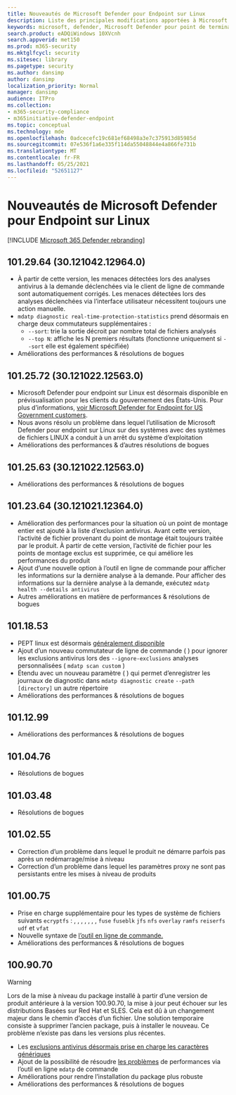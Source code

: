 ```yaml
---
title: Nouveautés de Microsoft Defender pour Endpoint sur Linux
description: Liste des principales modifications apportées à Microsoft Defender pour Endpoint sur Linux.
keywords: microsoft, defender, Microsoft Defender pour point de terminaison, linux, whatsnew, release
search.product: eADQiWindows 10XVcnh
search.appverid: met150
ms.prod: m365-security
ms.mktglfcycl: security
ms.sitesec: library
ms.pagetype: security
ms.author: dansimp
author: dansimp
localization_priority: Normal
manager: dansimp
audience: ITPro
ms.collection:
- m365-security-compliance
- m365initiative-defender-endpoint
ms.topic: conceptual
ms.technology: mde
ms.openlocfilehash: 0adcecefc19c681ef68498a3e7c375913d85985d
ms.sourcegitcommit: 07e536f1a6e335f114da55048844e4a866fe731b
ms.translationtype: MT
ms.contentlocale: fr-FR
ms.lasthandoff: 05/25/2021
ms.locfileid: "52651127"
---
```

# <a name="whats-new-in-microsoft-defender-for-endpoint-on-linux"></a>Nouveautés de Microsoft Defender pour Endpoint sur Linux

[!INCLUDE [Microsoft 365 Defender rebranding](../../includes/microsoft-defender.md)]

## <a name="1012964-30121042129640"></a>101.29.64 (30.121042.12964.0)

- À partir de cette version, les menaces détectées lors des analyses antivirus à la demande déclenchées via le client de ligne de commande sont automatiquement corrigés. Les menaces détectées lors des analyses déclenchées via l’interface utilisateur nécessitent toujours une action manuelle.
- `mdatp diagnostic real-time-protection-statistics` prend désormais en charge deux commutateurs supplémentaires :
  - `--sort`: trie la sortie décroit par nombre total de fichiers analysés
  - `--top N`: affiche les N premiers résultats (fonctionne uniquement si `--sort` elle est également spécifiée)
- Améliorations des performances & résolutions de bogues

## <a name="1012572-30121022125630"></a>101.25.72 (30.121022.12563.0)

- Microsoft Defender pour endpoint sur Linux est désormais disponible en prévisualisation pour les clients du gouvernement des États-Unis. Pour plus d’informations, [voir Microsoft Defender for Endpoint for US Government customers](gov.md).
- Nous avons résolu un problème dans lequel l’utilisation de Microsoft Defender pour endpoint sur Linux sur des systèmes avec des systèmes de fichiers LINUX a conduit à un arrêt du système d’exploitation
- Améliorations des performances & d’autres résolutions de bogues

## <a name="1012563-30121022125630"></a>101.25.63 (30.121022.12563.0)

- Améliorations des performances & résolutions de bogues

## <a name="1012364-30121021123640"></a>101.23.64 (30.121021.12364.0)

- Amélioration des performances pour la situation où un point de montage entier est ajouté à la liste d’exclusion antivirus. Avant cette version, l’activité de fichier provenant du point de montage était toujours traitée par le produit. À partir de cette version, l’activité de fichier pour les points de montage exclus est supprimée, ce qui améliore les performances du produit
- Ajout d’une nouvelle option à l’outil en ligne de commande pour afficher les informations sur la dernière analyse à la demande. Pour afficher des informations sur la dernière analyse à la demande, exécutez `mdatp health --details antivirus`
- Autres améliorations en matière de performances & résolutions de bogues

## <a name="1011853"></a>101.18.53

- PEPT linux est désormais [généralement disponible](https://techcommunity.microsoft.com/t5/microsoft-defender-for-endpoint/edr-for-linux-is-now-is-generally-available/ba-p/2048539)
- Ajout d’un nouveau commutateur de ligne de commande ( ) pour ignorer les exclusions antivirus lors des `--ignore-exclusions` analyses personnalisées ( `mdatp scan custom` )
- Étendu avec un nouveau paramètre ( ) qui permet d’enregistrer les journaux de diagnostic dans `mdatp diagnostic create` `--path [directory]` un autre répertoire
- Améliorations des performances & résolutions de bogues

## <a name="1011299"></a>101.12.99

- Améliorations des performances & résolutions de bogues

## <a name="1010476"></a>101.04.76

- Résolutions de bogues

## <a name="1010348"></a>101.03.48

- Résolutions de bogues

## <a name="1010255"></a>101.02.55

- Correction d’un problème dans lequel le produit ne démarre parfois pas après un redémarrage/mise à niveau
- Correction d’un problème dans lequel les paramètres proxy ne sont pas persistants entre les mises à niveau de produits

## <a name="1010075"></a>101.00.75

- Prise en charge supplémentaire pour les types de système de fichiers suivants `ecryptfs` : , , , , , , , `fuse` `fuseblk` `jfs` `nfs` `overlay` `ramfs` `reiserfs` `udf` et `vfat`
- Nouvelle syntaxe de [l’outil en ligne de commande.](linux-resources.md#configure-from-the-command-line)
- Améliorations des performances & résolutions de bogues

## <a name="1009070"></a>100.90.70

> [!WARNING]
> Lors de la mise à niveau du package installé à partir d’une version de produit antérieure à la version 100.90.70, la mise à jour peut échouer sur les distributions Basées sur Red Hat et SLES. Cela est dû à un changement majeur dans le chemin d’accès d’un fichier. Une solution temporaire consiste à supprimer l’ancien package, puis à installer le nouveau. Ce problème n’existe pas dans les versions plus récentes.

- Les [exclusions antivirus désormais prise en charge les caractères génériques](linux-exclusions.md#supported-exclusion-types)
- Ajout de la possibilité de résoudre [les problèmes](linux-support-perf.md) de performances via l’outil en ligne `mdatp` de commande
- Améliorations pour rendre l’installation du package plus robuste
- Améliorations des performances & résolutions de bogues
